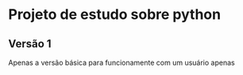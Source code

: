 # Projeto de estudo sobre python

## Versão 1
Apenas a versão básica para funcionamente com um usuário apenas
